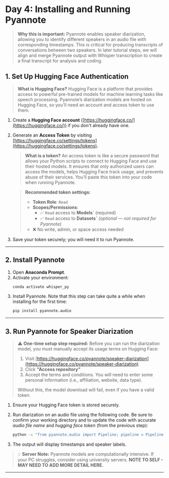 # **Day 4: Installing and Running Pyannote**

> **Why this is important:** Pyannote enables speaker diarization, allowing you to identify different speakers in an audio file with corresponding timestamps. This is critical for producing transcripts of conversations between two speakers. In later tutorial steps, we will align and merge Pyannote output with Whisper transcription to create a final transcript for analysis and coding.

## **1. Set Up Hugging Face Authentication**

> **What is Hugging Face?** Hugging Face is a platform that provides access to powerful pre-trained models for machine learning tasks like speech processing. Pyannote’s diarization models are hosted on Hugging Face, so you’ll need an account and access token to use them.

1. Create a **Hugging Face account** ([https://huggingface.co/](https://huggingface.co/)) if you don't already have one.
2. Generate an **Access Token** by visiting [https://huggingface.co/settings/tokens](https://huggingface.co/settings/tokens).

   > **What is a token?** An access token is like a secure password that allows your Python scripts to connect to Hugging Face and use their hosted models. It ensures that only authorized users can access the models, helps Hugging Face track usage, and prevents abuse of their services. You’ll paste this token into your code when running Pyannote.

   > **Recommended token settings:**
   > - **Token Role**: `Read`
   > - **Scopes/Permissions**:
   >   - ✅ `Read` access to **Models`** (required)
   >   - ✅ `Read` access to **Datasets`** *(optional — not required for Pyannote)*
   > - ❌ No write, admin, or space access needed

3. Save your token securely; you will need it to run Pyannote.

---

## **2. Install Pyannote**

1. Open **Anaconda Prompt**.
2. Activate your environment:
   ```sh
   conda activate whisper_py
   ```
3. Install Pyannote. Note that this step can take quite a while when installing for the first time:
   ```sh
   pip install pyannote.audio
   ```

---

## **3. Run Pyannote for Speaker Diarization**

> ⚠️ **One-time setup step required:** Before you can run the diarization model, you must manually accept its usage terms on Hugging Face:
>
> 1. Visit [https://huggingface.co/pyannote/speaker-diarization](https://huggingface.co/pyannote/speaker-diarization)
> 2. Click **"Access repository"**
> 3. Accept the terms and conditions. You will need to enter some personal information (i.e., affiliation, website, data type).
>
> Without this, the model download will fail, even if you have a valid token.

1. Ensure your Hugging Face token is stored securely.

2. Run diarization on an audio file using the following code. Be sure to confirm your working directory and to update the code with accurate *audio file name* and *hugging face token* (from the previous step):

   ```sh
   python -c "from pyannote.audio import Pipeline; pipeline = Pipeline.from_pretrained('pyannote/speaker-diarization', use_auth_token='YOUR_TOKEN_HERE'); print(pipeline('test_audio.wav'))"
   ```

3. The output will display timestamps and speaker labels.

> 💡 **Server Note:** Pyannote models are computationally intensive. If your PC struggles, consider using university servers. **NOTE TO SELF - MAY NEED TO ADD MORE DETAIL HERE.**

---
